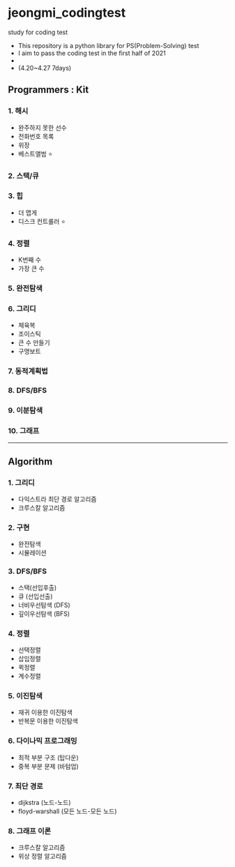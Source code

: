 # jeongmi_codingtest
study for coding test

- This repository is a python library for PS(Problem-Solving) test
- I aim to pass the coding test in the first half of 2021
- [id]:https://programmers.co.kr/learn/courses/9877 "코딩테스트 광탈 면하기"
- (4.20~4.27  7days)

## Programmers : Kit
### 1. 해시
- 완주하지 못한 선수
- 전화번호 목록
- 위장
- 베스트앨범 ⭐️
### 2. 스택/큐
### 3. 힙
- 더 맵게
- 디스크 컨트롤러 ⭐️
### 4. 정렬
- K번째 수
- 가장 큰 수
### 5. 완전탐색
### 6. 그리디
- 체육복
- 조이스틱
- 큰 수 만들기
- 구명보트
### 7. 동적계획법
### 8. DFS/BFS
### 9. 이분탐색
### 10. 그래프
* * * 

## Algorithm
### 1. 그리디
- 다익스트라 최단 경로 알고리즘
- 크루스칼 알고리즘
### 2. 구현
- 완전탐색
- 시뮬레이션
### 3. DFS/BFS
- 스택(선입후출)
- 큐 (선입선출)
- 너비우선탐색 (DFS)
- 깊이우선탐색 (BFS)
### 4. 정렬
- 선택정렬
- 삽입정렬
- 퀵정렬
- 계수정렬
### 5. 이진탐색
- 재귀 이용한 이진탐색
- 반복문 이용한 이진탐색
### 6. 다이나믹 프로그래밍
- 최적 부분 구조 (탑다운)
- 중복 부분 문제 (바텀업)
### 7. 최단 경로
- dijkstra (노드-노드)
- floyd-warshall (모든 노드-모든 노드)
### 8. 그래프 이론
- 크루스칼 알고리즘
- 위상 정렬 알고리즘
